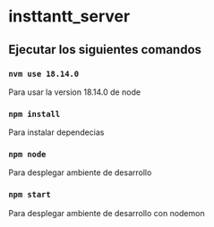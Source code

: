 # insttantt_server

## Ejecutar los siguientes comandos 

### `nvm use 18.14.0`

Para usar la version 18.14.0 de node 
### `npm install`

Para instalar dependecias 
### `npm node`

Para desplegar ambiente de desarrollo 

### `npm start`

Para desplegar ambiente de desarrollo con nodemon
